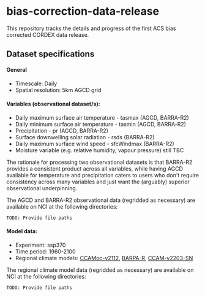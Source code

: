 # bias-correction-data-release

This repository tracks the details and progress of the first ACS bias corrected CORDEX data release.

## Dataset specifications

#### General
- Timescale: Daily
- Spatial resolution: 5km AGCD grid

#### Variables (observational dataset/s):
- Daily maximum surface air temperature - tasmax (AGCD, BARRA-R2)
- Daily minimum surface air temperature - tasmin (AGCD, BARRA-R2)
- Precipitation - pr (AGCD, BARRA-R2)
- Surface downwelling solar radiation - rsds (BARRA-R2)
- Daily maximum surface wind speed - sfcWindmax (BARRA-R2)
- Moisture variable (e.g. relative humidity, vapour pressure) still TBC

The rationale for processing two observational datasets is that BARRA-R2 provides a consistent product across all variables,
while having AGCD available for temperature and precipitation caters to users who don't require consistency across many variables
and just want the (arguably) superior observational underpinning.

The AGCD and BARRA-R2 observational data (regridded as necessary) are available on NCI at the following directories:
```
TODO: Provide file paths
```

#### Model data:
- Experiment: ssp370
- Time period: 1960-2100
- Regional climate models: [CCAMoc-v2112](https://dx.doi.org/10.25914/8fve-1910), [BARPA-R](https://dx.doi.org/10.25914/z1x6-dq28), [CCAM-v2203-SN](https://dx.doi.org/10.25914/rd73-4m3)

The regional climate model data (regridded as necessary) are available on NCI at the following directories:
```
TODO: Provide file paths
```
